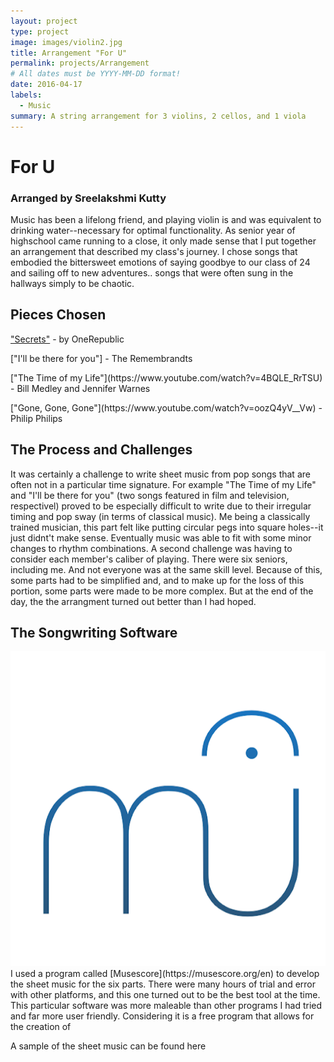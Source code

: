 ```yaml
---
layout: project
type: project
image: images/violin2.jpg
title: Arrangement "For U"
permalink: projects/Arrangement
# All dates must be YYYY-MM-DD format!
date: 2016-04-17
labels:
  - Music
summary: A string arrangement for 3 violins, 2 cellos, and 1 viola
---
```


# For U
<h3>Arranged by Sreelakshmi Kutty</h3>

<p>Music has been a lifelong friend, and playing violin is and was equivalent to drinking water--necessary for optimal functionality. As senior year of highschool came running to a close, it only made sense that I put together an arrangement that described my class's journey. I chose songs that embodied the bittersweet emotions of saying goodbye to our class of 24 and sailing off to new adventures.. songs that were often sung in the hallways simply to be chaotic.</p>

## Pieces Chosen
["Secrets"](https://www.youtube.com/watch?v=qHm9MG9xw1o) - by OneRepublic <p>
  </p>
["I'll be there for you"] - The Remembrandts <p>
  </p>
["The Time of my Life"](https://www.youtube.com/watch?v=4BQLE_RrTSU) - Bill Medley and Jennifer Warnes <p>
  </p>
["Gone, Gone, Gone"](https://www.youtube.com/watch?v=oozQ4yV__Vw) - Philip Philips

## The Process and Challenges
It was certainly a challenge to write sheet music from pop songs that are often not in a particular time signature. For example "The Time of my Life" and "I'll be there for you" (two songs featured in film and television, respectivel) proved to be especially difficult to write due to their irregular timing and pop sway (in terms of classical music). Me being a classically trained musician, this part felt like putting circular pegs into square holes--it just didnt't make sense. Eventually music was able to fit with some minor changes to rhythm combinations. A second challenge was having to consider each member's caliber of playing. There were six seniors, including me. And not everyone was at the same skill level. Because of this, some parts had to be simplified and, and to make up for the loss of this portion, some parts were made to be more complex. But at the end of the day, the the arrangment turned out better than I had hoped.

## The Songwriting Software
<img class="ui medium left floated image" src="../images/musescore.png">
I used a program called [Musescore](https://musescore.org/en) to develop the sheet music for the six parts. There were many hours of trial and error with other platforms, and this one turned out to be the best tool at the time. This particular software was more maleable than other programs I had tried and far more user friendly. Considering it is a free program that allows for the creation of 

<p>A sample of the sheet music can be found here</p>

